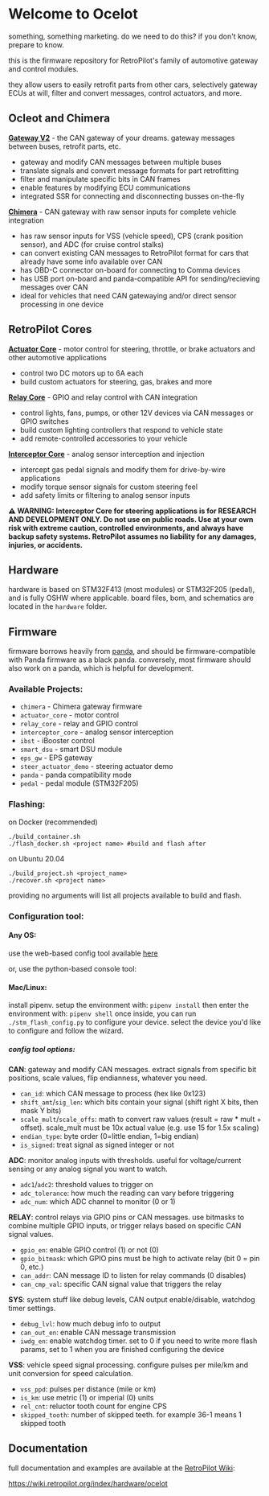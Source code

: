 # Welcome to Ocelot
something, something marketing. do we need to do this? if you don't know, prepare to know.

this is the firmware repository for RetroPilot's family of automotive gateway and control modules.

they allow users to easily retrofit parts from other cars, selectively gateway ECUs at will, filter and convert messages, control actuators, and more.

## Ocleot and Chimera

**[Gateway V2](https://shop.retropilot.org/product/gateway-v2/)** - the CAN gateway of your dreams. gateway messages between buses, retrofit parts, etc.
- gateway and modify CAN messages between multiple buses
- translate signals and convert message formats for part retrofitting
- filter and manipulate specific bits in CAN frames
- enable features by modifying ECU communications
- integrated SSR for connecting and disconnecting busses on-the-fly

**[Chimera](https://shop.retropilot.org/product/chimera/)** - CAN gateway with raw sensor inputs for complete vehicle integration
- has raw sensor inputs for VSS (vehicle speed), CPS (crank position sensor), and ADC (for cruise control stalks)
- can convert existing CAN messages to RetroPilot format for cars that already have some info available over CAN
- has OBD-C connector on-board for connecting to Comma devices
- has USB port on-board and panda-compatible API for sending/recieving messages over CAN
- ideal for vehicles that need CAN gatewaying and/or direct sensor processing in one device

## RetroPilot Cores

**[Actuator Core](https://shop.retropilot.org/product/actuator-core/)** - motor control for steering, throttle, or brake actuators and other automotive applications
- control two DC motors up to 6A each
- build custom actuators for steering, gas, brakes and more

**[Relay Core](https://shop.retropilot.org/product/relay-core/)** - GPIO and relay control with CAN integration
- control lights, fans, pumps, or other 12V devices via CAN messages or GPIO switches
- build custom lighting controllers that respond to vehicle state
- add remote-controlled accessories to your vehicle

**[Interceptor Core](https://shop.retropilot.org/product/interceptor-core/)** - analog sensor interception and injection
- intercept gas pedal signals and modify them for drive-by-wire applications
- modify torque sensor signals for custom steering feel
- add safety limits or filtering to analog sensor inputs

**⚠️ WARNING: Interceptor Core for steering applications is for RESEARCH AND DEVELOPMENT ONLY. Do not use on public roads. Use at your own risk with extreme caution, controlled environments, and always have backup safety systems. RetroPilot assumes no liability for any damages, injuries, or accidents.**

## Hardware
hardware is based on STM32F413 (most modules) or STM32F205 (pedal), and is fully OSHW where applicable. board files, bom, and schematics are located in the `hardware` folder.

## Firmware
firmware borrows heavily from [panda](https://github.com/commaai/panda), and should be firmware-compatible with Panda firmware as a black panda. conversely, most firmware should also work on a panda, which is helpful for development.

### Available Projects:
- `chimera` - Chimera gateway firmware
- `actuator_core` - motor control
- `relay_core` - relay and GPIO control  
- `interceptor_core` - analog sensor interception
- `ibst` - iBooster control
- `smart_dsu` - smart DSU module
- `eps_gw` - EPS gateway
- `steer_actuator_demo` - steering actuator demo
- `panda` - panda compatibility mode
- `pedal` - pedal module (STM32F205)

### Flashing:

on Docker (recommended) 
```
./build_container.sh
./flash_docker.sh <project name> #build and flash after
```

on Ubuntu 20.04
```
./build_project.sh <project_name>
./recover.sh <project name>
```

providing no arguments will list all projects available to build and flash.

### Configuration tool:

#### Any OS:
use the web-based config tool available [here](https://coreconfig.retropilot.org/)

or, use the python-based console tool:

#### Mac/Linux:
install pipenv. setup the environment with:
`pipenv install` 
then enter the environment with:
`pipenv shell`
once inside, you can run `./stm_flash_config.py` to configure your device. select the device you'd like to configure and follow the wizard.

##### config tool options:

**CAN**: gateway and modify CAN messages. extract signals from specific bit positions, scale values, flip endianness, whatever you need.
- `can_id`: which CAN message to process (hex like 0x123)
- `shift_amt`/`sig_len`: which bits contain your signal (shift right X bits, then mask Y bits)
- `scale_mult`/`scale_offs`: math to convert raw values (result = raw * mult + offset). scale_mult must be 10x actual value (e.g. use 15 for 1.5x scaling)
- `endian_type`: byte order (0=little endian, 1=big endian)
- `is_signed`: treat signal as signed integer or not

**ADC**: monitor analog inputs with thresholds. useful for voltage/current sensing or any analog signal you want to watch.
- `adc1`/`adc2`: threshold values to trigger on
- `adc_tolerance`: how much the reading can vary before triggering
- `adc_num`: which ADC channel to monitor (0 or 1)

**RELAY**: control relays via GPIO pins or CAN messages. use bitmasks to combine multiple GPIO inputs, or trigger relays based on specific CAN signal values.
- `gpio_en`: enable GPIO control (1) or not (0)
- `gpio_bitmask`: which GPIO pins must be high to activate relay (bit 0 = pin 0, etc.)
- `can_addr`: CAN message ID to listen for relay commands (0 disables)
- `can_cmp_val`: specific CAN signal value that triggers the relay

**SYS**: system stuff like debug levels, CAN output enable/disable, watchdog timer settings.
- `debug_lvl`: how much debug info to output
- `can_out_en`: enable CAN message transmission
- `iwdg_en`: enable watchdog timer. set to 0 if you need to write more flash params, set to 1 when you are finished configuring the device

**VSS**: vehicle speed signal processing. configure pulses per mile/km and unit conversion for speed calculation.
- `vss_ppd`: pulses per distance (mile or km)
- `is_km`: use metric (1) or imperial (0) units
- `rel_cnt`: reluctor tooth count for engine CPS
- `skipped_tooth`: number of skipped teeth. for example 36-1 means 1 skipped tooth


## Documentation
full documentation and examples are available at the [RetroPilot Wiki](https://wiki.retropilot.org/index/hardware/ocelot):

https://wiki.retropilot.org/index/hardware/ocelot
